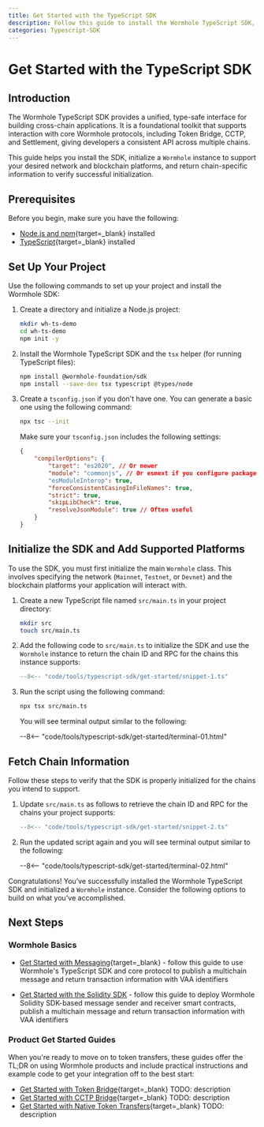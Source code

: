 ```yaml
---
title: Get Started with the TypeScript SDK
description: Follow this guide to install the Wormhole TypeScript SDK, initialize a Wormhole instance, and add the platforms your integration supports. 
categories: Typescript-SDK
---
```


# Get Started with the TypeScript SDK

## Introduction

The Wormhole TypeScript SDK provides a unified, type-safe interface for building cross-chain applications. It is a foundational toolkit that supports interaction with core Wormhole protocols, including Token Bridge, CCTP, and Settlement, giving developers a consistent API across multiple chains.

This guide helps you install the SDK, initialize a `Wormhole` instance to support your desired network and blockchain platforms, and return chain-specific information to verify successful initialization.

## Prerequisites

Before you begin, make sure you have the following:

 - [Node.js and npm](https://docs.npmjs.com/downloading-and-installing-node-js-and-npm){target=\_blank} installed
 - [TypeScript](https://www.typescriptlang.org/download/){target=\_blank} installed
 
## Set Up Your Project

Use the following commands to set up your project and install the Wormhole SDK:

1. Create a directory and initialize a Node.js project:

    ```bash
    mkdir wh-ts-demo
    cd wh-ts-demo
    npm init -y
    ```

2. Install the Wormhole TypeScript SDK and the `tsx` helper (for running TypeScript files):

    ```bash
    npm install @wormhole-foundation/sdk
    npm install --save-dev tsx typescript @types/node
    ```

3. Create a `tsconfig.json` if you don't have one. You can generate a basic one using the following command:

    ```bash
    npx tsc --init
    ```

    Make sure your `tsconfig.json` includes the following settings:

    ```json 
    {
        "compilerOptions": {
            "target": "es2020", // Or newer
            "module": "commonjs", // Or esnext if you configure package.json type: "module"
            "esModuleInterop": true,
            "forceConsistentCasingInFileNames": true,
            "strict": true,
            "skipLibCheck": true,
            "resolveJsonModule": true // Often useful
        }
    }
    ```

## Initialize the SDK and Add Supported Platforms

To use the SDK, you must first initialize the main `Wormhole` class. This involves specifying the network (`Mainnet`, `Testnet`, or `Devnet`) and the blockchain platforms your application will interact with.

1. Create a new TypeScript file named `src/main.ts` in your project directory:

    ```bash
    mkdir src
    touch src/main.ts
    ```

2. Add the following code to `src/main.ts` to initialize the SDK and use the `Wormhole` instance to return the chain ID and RPC for the chains this instance supports:

    ```ts title="src/main.ts"
    --8<-- "code/tools/typescript-sdk/get-started/snippet-1.ts"
    ```

3. Run the script using the following command:

    ```bash
    npx tsx src/main.ts
    ```

    You will see terminal output similar to the following:

    --8<-- "code/tools/typescript-sdk/get-started/terminal-01.html"

## Fetch Chain Information

Follow these steps to verify that the SDK is properly initialized for the chains you intend to support.

1. Update `src/main.ts` as follows to retrieve the chain ID and RPC for the chains your project supports:

    ```ts title="src/main.ts"
    --8<-- "code/tools/typescript-sdk/get-started/snippet-2.ts"
    ```

2. Run the updated script again and you will see terminal output similar to the following:

    --8<-- "code/tools/typescript-sdk/get-started/terminal-02.html"
    
Congratulations! You’ve successfully installed the Wormhole TypeScript SDK and initialized a `Wormhole` instance. Consider the following options to build on what you've accomplished.

## Next Steps

### Wormhole Basics

- [Get Started with Messaging](/docs/products/messaging/get-started/){target=\_blank} - follow this guide to use Wormhole's TypeScript SDK and core protocol to publish a multichain message and return transaction information with VAA identifiers

- [Get Started with the Solidity SDK](/docs/tools/solidity-sdk/get-started.md) - follow this guide to deploy Wormhole Solidity SDK-based message sender and receiver smart contracts, publish a multichain message and return transaction information with VAA identifiers

### Product Get Started Guides

When you're ready to move on to token transfers, these guides offer the TL;DR on using Wormhole products and include practical instructions and example code to get your integration off to the best start: 

- [Get Started with Token Bridge](TODO){target=\_blank} TODO: description
- [Get Started with CCTP Bridge](TODO){target=\_blank} TODO: description
- [Get Started with Native Token Transfers](TODO){target=\_blank} TODO: description





